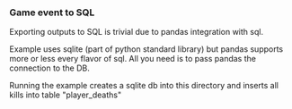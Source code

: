 ### Game event to SQL
Exporting outputs to SQL is trivial due to pandas integration with sql.

Example uses sqlite (part of python standard library) but pandas supports more or less every flavor of sql. All you need is to pass pandas the connection to the DB.

Running the example creates a sqlite db into this directory and inserts all kills into table "player_deaths"